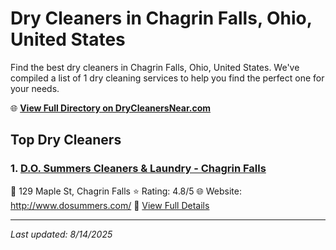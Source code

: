 # Dry Cleaners in Chagrin Falls, Ohio, United States

Find the best dry cleaners in Chagrin Falls, Ohio, United States. We've compiled a list of 1 dry cleaning services to help you find the perfect one for your needs.

🌐 **[View Full Directory on DryCleanersNear.com](https://drycleanersnear.com/city/US/Ohio/Chagrin%20Falls)**

## Top Dry Cleaners

### 1. [D.O. Summers Cleaners & Laundry - Chagrin Falls](https://drycleanersnear.com/dryCleaner/6875b6339b5c02c2ea277c66/d-o-summers-cleaners-laundry-chagrin-falls)
📍 129 Maple St, Chagrin Falls
⭐ Rating: 4.8/5
🌐 Website: http://www.dosummers.com/
🔗 [View Full Details](https://drycleanersnear.com/dryCleaner/6875b6339b5c02c2ea277c66/d-o-summers-cleaners-laundry-chagrin-falls)


---

*Last updated: 8/14/2025*
